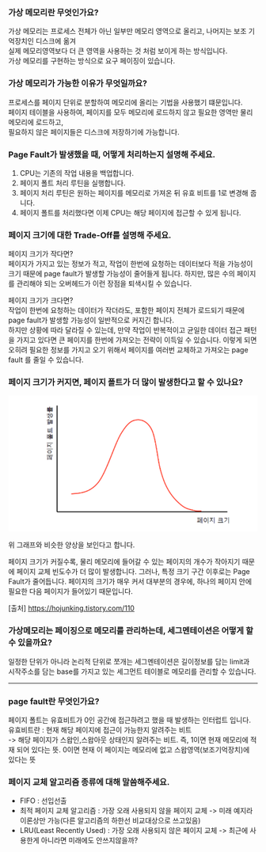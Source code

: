 ### 가상 메모리란 무엇인가요?

가상 메모리는 프로세스 전체가 아닌 일부만 메모리 영역으로 올리고, 나머지는 보조 기억장치인 디스크에 옮겨  
실제 메모리영역보다 더 큰 영역을 사용하는 것 처럼 보이게 하는 방식입니다.  
가상 메모리를 구현하는 방식으로 요구 페이징이 있습니다.

### 가상 메모리가 가능한 이유가 무엇일까요?

프로세스를 페이지 단위로 분할하여 메모리에 올리는 기법을 사용했기 떄문입니다.  
페이지 테이블을 사용하여, 페이지를 모두 메모리에 로드하지 않고 필요한 영역만 물리 메모리에 로드하고,  
필요하지 않은 페이지들은 디스크에 저장하기에 가능합니다.  

### Page Fault가 발생했을 때, 어떻게 처리하는지 설명해 주세요.

1. CPU는 기존의 작업 내용을 백업합니다.
2. 페이지 폴트 처리 루틴을 실행합니다.
3. 페이지 처리 루틴은 원하는 페이지를 메모리로 가져온 뒤 유효 비트를 1로 변경해 줍니다.
4. 페이지 폴트를 처리했다면 이제 CPU는 해당 페이지에 접근할 수 있게 됩니다.

### 페이지 크기에 대한 Trade-Off를 설명해 주세요.

페이지 크기가 작다면?  
페이지가 가지고 있는 정보가 적고, 작업이 한번에 요청하는 데이터보다 적을 가능성이 크기 때문에 page fault가 발생할 가능성이 줄어들게 됩니다. 
하지만, 많은 수의 페이지를 관리해야 되는 오버헤드가 이런 장점을 퇴색시킬 수 있습니다.  
  
페이지 크기가 크다면?  
작업이 한번에 요청하는 데이터가 작더라도, 포함한 페이지 전체가 로드되기 때문에 page fault가 발생할 가능성이 일반적으로 커지긴 합니다.  
하지만 상황에 따라 달라질 수 있는데, 만약 작업이 반복적이고 균일한 데이터 접근 패턴을 가지고 있다면 큰 페이지를 한번에 가져오는 전략이 이득일 수 있습니다. 
이렇게 되면 오히려 필요한 정보를 가지고 오기 위해서 페이지를 여러번 교체하고 가져오는 page fault 를 줄일 수 있습니다.  

### 페이지 크기가 커지면, 페이지 폴트가 더 많이 발생한다고 할 수 있나요?

![img.png](../image/donghyun/pageSize-pageFault.png)

위 그래프와 비슷한 양상을 보인다고 합니다.

페이지 크기가 커질수록, 물리 메모리에 들어갈 수 있는 페이지의 개수가 작아지기 때문에 페이지 교체 빈도수가 더 많이 발생합니다.
그러나, 특정 크기 구간 이후로는 Page Fault가 줄어듭니다.
페이지의 크기가 매우 커서 대부분의 경우에, 하나의 페이지 안에 필요한 다음 페이지가 들어있기 때문입니다.

[출처] https://hojunking.tistory.com/110

### 가상메모리는 페이징으로 메모리를 관리하는데, 세그멘테이션은 어떻게 할 수 있을까요?

일정한 단위가 아니라 논리적 단위로 쪼개는 세그멘테이션은 길이정보를 담는 limit과 시작주소를 담는 base를 가지고 있는 세그먼트 테이블로
메모리를 관리할 수 있습니다.  

---

### page fault란 무엇인가요?

페이지 폴트는 유효비트가 0인 공간에 접근하려고 했을 때 발생하는 인터럽트 입니다.  
유효비트란 : 현재 해당 페이지에 접근이 가능한지 알려주는 비트  
-> 해당 페이지가 스왑인,스왑아웃 상태인지 알려주는 비트. 
즉, 1이면 현재 메모리에 적재 되어 있다는 뜻. 0이면 현재 이 페이지는 메모리에 없고 스왑영역(보조기억장치)에 있다는 뜻  

### 페이지 교체 알고리즘 종류에 대해 말씀해주세요.

- FIFO : 선입선출
- 최적 페이지 교체 알고리즘 : 가장 오래 사용되지 않을 페이지 교체 -> 미래 예지라 이론상만 가능(다른 알고리즘의 하한선 비교대상으로 쓰고있음)
- LRU(Least Recently Used) : 가장 오래 사용되지 않은 페이지 교체 -> 최근에 사용한게 아니라면 미래에도 안쓰지않을까?



